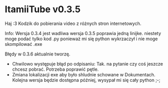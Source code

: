 # ItamiiTube v0.3.5
Haj :3
Kodzik do pobierania video z różnych stron internetowych.

Info:
Wersja 0.3.4 jest wadliwa
wersja 0.3.5 poprawia jedną linijke. niestety moge podać tylko kod .py ponieważ mi się python wykrzaczył i nie moge skompilować .exe


Błędy w 0.3.6 aktualnie tworzę.
- Chwilowo występuje błąd po odpisaniu: Tak. na pytanie czy coś jeszcze chcesz pobrać. Potrzeba poprawić pętle.
- Zmiana lokalizacji exe aby było shludnie schowane w Dokumentach.
Kolejna wersja będzie dostępna później, wysypał mi się cały python ;-;